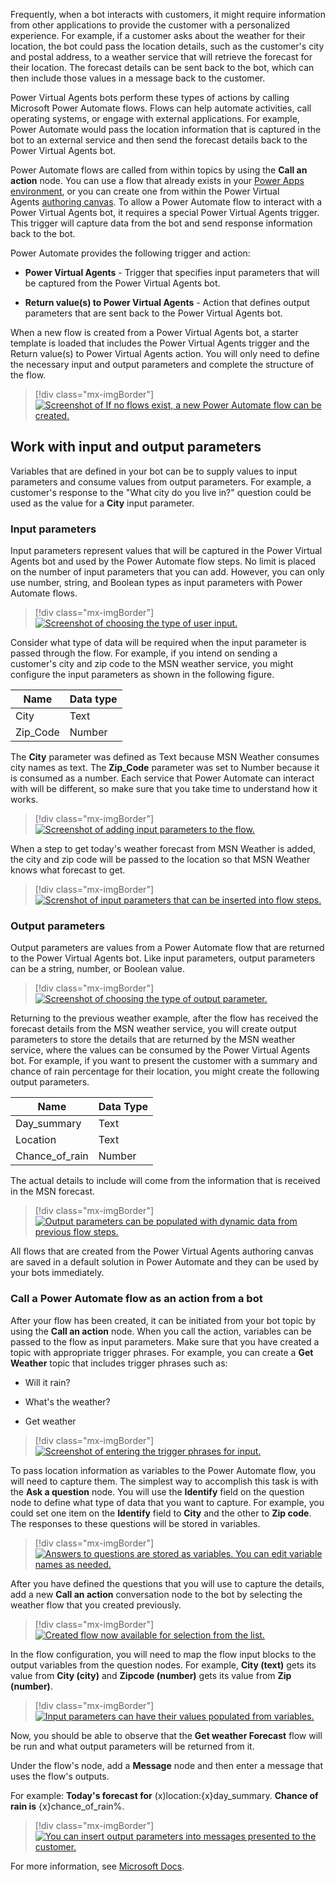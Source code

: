 Frequently, when a bot interacts with customers, it might require information from other applications to provide the customer with a personalized experience. For example, if a customer asks about the weather for their location, the bot could pass the location details, such as the customer's city and postal address, to a weather service that will retrieve the forecast for their location. The forecast details can be sent back to the bot, which can then include those values in a message back to the customer.

Power Virtual Agents bots perform these types of actions by calling Microsoft Power Automate flows. Flows can help automate activities, call operating systems, or engage with external applications. For example, Power Automate would pass the location information that is captured in the bot to an external service and then send the forecast details back to the Power Virtual Agents bot.

Power Automate flows are called from within topics by using the **Call an action** node. You can use a flow that already exists in your [Power Apps environment](/power-virtual-agents/environments-first-run-experience/?azure-portal=true), or you can create one from within the Power Virtual Agents [authoring canvas](/power-virtual-agents/authoring-create-edit-topics/?azure-portal=true). To allow a Power Automate flow to interact with a Power Virtual Agents bot, it requires a special Power Virtual Agents trigger. This trigger will capture data from the bot and send response information back to the bot.

Power Automate provides the following trigger and action:

- **Power Virtual Agents** - Trigger that specifies input parameters that will be captured from the Power Virtual Agents bot.

- **Return value(s) to Power Virtual Agents** - Action that defines output parameters that are sent back to the Power Virtual Agents bot.

When a new flow is created from a Power Virtual Agents bot, a starter template is loaded that includes the Power Virtual Agents trigger and the Return value(s) to Power Virtual Agents action. You will only need to define the necessary input and output parameters and complete the structure of the flow.

> [!div class="mx-imgBorder"]
> [![Screenshot of If no flows exist, a new Power Automate flow can be created.](../media/2-1.png)](../media/2-1.png#lightbox)

## Work with input and output parameters

Variables that are defined in your bot can be to supply values to input parameters and consume values from output parameters. For example, a customer's response to the "What city do you live in?" question could be used as the value for a **City** input parameter.

### Input parameters

Input parameters represent values that will be captured in the Power Virtual Agents bot and used by the Power Automate flow steps. No limit is placed on the number of input parameters that you can add. However, you can only use number, string, and Boolean types as input parameters with Power Automate flows.

> [!div class="mx-imgBorder"]
> [![Screenshot of choosing the type of user input.](../media/2-2.png)](../media/2-2.png#lightbox)

Consider what type of data will be required when the input parameter is passed through the flow. For example, if you intend on sending a customer's city and zip code to the MSN weather service, you might configure the input parameters as shown in the following figure.

|     Name        |     Data   type    |
|-----------------|--------------------|
|     City        |     Text           |
|     Zip_Code    |     Number         |

The **City** parameter was defined as Text because MSN Weather consumes city names as text. The **Zip_Code** parameter was set to Number because it is consumed as a number. Each service that Power Automate can interact with will be different, so make sure that you take time to understand how it works.

> [!div class="mx-imgBorder"]
> [![Screenshot of adding input parameters to the flow.](../media/2-2-1.png)](../media/2-2-1.png#lightbox)

When a step to get today's weather forecast from MSN Weather is added, the city and zip code will be passed to the location so that MSN Weather knows what forecast to get.

> [!div class="mx-imgBorder"]
> [![Screnshot of input parameters that can be inserted into flow steps.](../media/2-3.png)](../media/2-3.png#lightbox)

### Output parameters

Output parameters are values from a Power Automate flow that are returned to the Power Virtual Agents bot. Like input parameters, output parameters can be a string, number, or Boolean value.

> [!div class="mx-imgBorder"]
> [![Screenshot of choosing the type of output parameter.](../media/2-4.png)](../media/2-4.png#lightbox)

Returning to the previous weather example, after the flow has received the forecast details from the MSN weather service, you will create output parameters to store the details that are returned by the MSN weather service, where the values can be consumed by the Power Virtual Agents bot. For example, if you want to present the customer with a summary and chance of rain percentage for their location, you might create the following output parameters.

|     Name              |     Data   Type    |
|-----------------------|--------------------|
|     Day_summary       |     Text           |
|     Location          |     Text           |
|     Chance_of_rain    |     Number         |

The actual details to include will come from the information that is received in the MSN forecast.

> [!div class="mx-imgBorder"]
> [![Output parameters can be populated with dynamic data from previous flow steps.](../media/2-5.png)](../media/2-5.png#lightbox)

All flows that are created from the Power Virtual Agents authoring canvas are saved in a default solution in Power Automate and they can be used by your bots immediately.

### Call a Power Automate flow as an action from a bot

After your flow has been created, it can be initiated from your bot topic by using the **Call an action** node. When you call the action, variables can be passed to the flow as input parameters. Make sure that you have created a topic with appropriate trigger phrases. For example, you can create a **Get Weather** topic that includes trigger phrases such as: 

- Will it rain?

- What's the weather?

- Get weather

> [!div class="mx-imgBorder"]
> [![Screenshot of entering the trigger phrases for input.](../media/2-6.png)](../media/2-6.png#lightbox)

To pass location information as variables to the Power Automate flow, you will need to capture them. The simplest way to accomplish this task is with the **Ask a question** node. You will use the **Identify** field on the question node to define what type of data that you want to capture. For example, you could set one item on the **Identify** field to **City** and the other to **Zip code**. The responses to these questions will be stored in variables.

> [!div class="mx-imgBorder"]
> [![Answers to questions are stored as variables. You can edit variable names as needed.](../media/2-7.png)](../media/2-7.png#lightbox)

After you have defined the questions that you will use to capture the details, add a new **Call an action** conversation node to the bot by selecting the weather flow that you created previously.

> [!div class="mx-imgBorder"]
> [![Created flow now available for selection from the list.](../media/2-8.png)](../media/2-8.png#lightbox)

In the flow configuration, you will need to map the flow input blocks to the output variables from the question nodes. For example, **City (text)** gets its value from **City (city)** and **Zipcode (number)** gets its value from **Zip (number)**.

> [!div class="mx-imgBorder"]
> [![Input parameters can have their values populated from variables.](../media/2-9.png)](../media/2-9.png#lightbox)

Now, you should be able to observe that the **Get weather Forecast** flow will be run and what output parameters will be returned from it.

Under the flow's node, add a **Message** node and then enter a message that uses the flow's outputs.

For example: **Today's forecast for** (x)location:{x}day_summary. **Chance of rain is** {x}chance_of_rain%.

> [!div class="mx-imgBorder"]
> [![You can insert output parameters into messages presented to the customer.](../media/2-10.png)](../media/2-10.png#lightbox)

For more information, see [Microsoft Docs](/power-virtual-agents/advanced-flow/?azure-portal=true).
